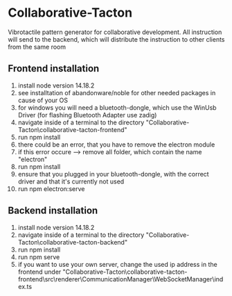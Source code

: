 # Collaborative-Tacton
Vibrotactile pattern generator for collaborative development. All instruction will send to the backend, which will distribute the instruction to other clients from the same room

## Frontend installation ##
1. install node version 14.18.2
2. see installtation of abandonware/noble for other needed packages in cause of your OS
3. for windows you will need a bluetooth-dongle, which use the WinUsb Driver (for flashing Bluetooth Adapter use zadig)
4. navigate inside of a terminal to the directory "Collaborative-Tacton\collaborative-tacton-frontend"
5. run npm install
  1. there could be an error, that you have to remove the electron module
  2. if this error occure  --> remove all folder, which contain the name "electron"
  3. run npm install
6. ensure that you plugged in your bluetooth-dongle, with the correct driver and that it's currently not used
7. run npm electron:serve

## Backend installation ##
1. install node version 14.18.2
2. navigate inside of a terminal to the directory "Collaborative-Tacton\collaborative-tacton-backend"
3. run npm install
4. run npm serve
5. if you want to use your own server, change the used ip address in the frontend under "Collaborative-Tacton\collaborative-tacton-frontend\src\renderer\CommunicationManager\WebSocketManager\index.ts

